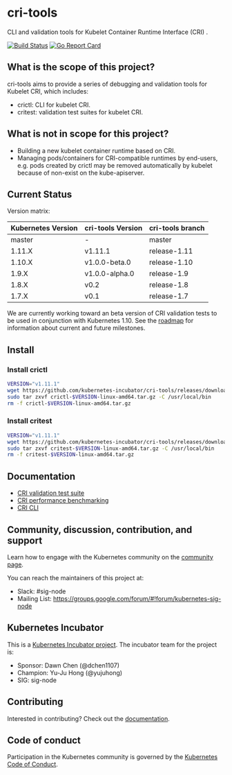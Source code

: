 # cri-tools

CLI and validation tools for Kubelet Container Runtime Interface (CRI) .

[![Build Status](https://travis-ci.org/kubernetes-incubator/cri-tools.svg?branch=master)](https://travis-ci.org/kubernetes-incubator/cri-tools)
[![Go Report Card](https://goreportcard.com/badge/github.com/kubernetes-incubator/cri-tools)](https://goreportcard.com/report/github.com/kubernetes-incubator/cri-tools)

## What is the scope of this project?

cri-tools aims to provide a series of debugging and validation tools for Kubelet CRI, which includes:

- crictl: CLI for kubelet CRI.
- critest: validation test suites for kubelet CRI.

## What is not in scope for this project?

- Building a new kubelet container runtime based on CRI.
- Managing pods/containers for CRI-compatible runtimes by end-users, e.g. pods created by crictl may be removed automatically by kubelet because of non-exist on the kube-apiserver.

## Current Status

Version matrix:

| Kubernetes Version | cri-tools Version | cri-tools branch |
|--------------------|-------------------|------------------|
| master             | -                 | master           |
| 1.11.X             | v1.11.1           | release-1.11     |
| 1.10.X             | v1.0.0-beta.0     | release-1.10     |
| 1.9.X              | v1.0.0-alpha.0    | release-1.9      |
| 1.8.X              | v0.2              | release-1.8      |
| 1.7.X              | v0.1              | release-1.7      |

We are currently working toward an beta version of CRI validation tests to be used in conjunction with Kubernetes 1.10. See the [roadmap](docs/roadmap.md) for information about current and future milestones.

## Install

### Install crictl

```sh
VERSION="v1.11.1"
wget https://github.com/kubernetes-incubator/cri-tools/releases/download/$VERSION/crictl-$VERSION-linux-amd64.tar.gz
sudo tar zxvf crictl-$VERSION-linux-amd64.tar.gz -C /usr/local/bin
rm -f crictl-$VERSION-linux-amd64.tar.gz
```

### Install critest

```sh
VERSION="v1.11.1"
wget https://github.com/kubernetes-incubator/cri-tools/releases/download/$VERSION/critest-$VERSION-linux-amd64.tar.gz
sudo tar zxvf critest-$VERSION-linux-amd64.tar.gz -C /usr/local/bin
rm -f critest-$VERSION-linux-amd64.tar.gz
```

## Documentation

- [CRI validation test suite](docs/validation.md)
- [CRI performance benchmarking](docs/benchmark.md)
- [CRI CLI](docs/crictl.md)

## Community, discussion, contribution, and support

Learn how to engage with the Kubernetes community on the [community page](http://kubernetes.io/community/).

You can reach the maintainers of this project at:

- Slack: #sig-node
- Mailing List: <https://groups.google.com/forum/#!forum/kubernetes-sig-node>

## Kubernetes Incubator

This is a [Kubernetes Incubator project](https://github.com/kubernetes/community/blob/master/incubator.md). The incubator team for the project is:

- Sponsor: Dawn Chen (@dchen1107)
- Champion: Yu-Ju Hong (@yujuhong)
- SIG: sig-node

## Contributing

Interested in contributing? Check out the [documentation](CONTRIBUTING.md).

## Code of conduct

Participation in the Kubernetes community is governed by the [Kubernetes Code of Conduct](code-of-conduct.md).
